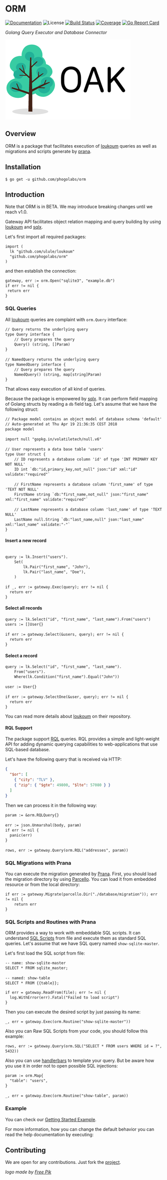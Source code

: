 # ORM

[![Documentation][godoc-img]][godoc-url]
![License][license-img]
[![Build Status][action-img]][action-url]
[![Coverage][codecov-img]][codecov-url]
[![Go Report Card][report-img]][report-url]

*Golang Query Executor and Database Connector*

[![ORM][orm-img]][orm-url]

## Overview

ORM is a package that facilitates execution of [loukoum][loukoum-url] queries
as well as migrations and scripts generate by [prana][prana-url].

## Installation

```console
$ go get -u github.com/phogolabs/orm
```

## Introduction

Note that ORM is in BETA. We may introduce breaking changes until we reach
v1.0.

Gateway API facilitates object relation mapping and query building by using
[loukoum](loukoum-url) and [sqlx][sqlx-url].

Let's first import all required packages:

```golang
import (
  lk "github.com/ulule/loukoum"
  "github.com/phogolabs/orm"
)
```

and then establish the connection:

```golang
gateway, err := orm.Open("sqlite3", "example.db")
if err != nil {
 return err
}
```

### SQL Queries

All [loukoum][loukoum-url] queries are complaint with `orm.Query` interface:

```golang
// Query returns the underlying query
type Query interface {
	// Query prepares the query
	Query() (string, []Param)
}

// NamedQuery returns the underlying query
type NamedQuery interface {
	// Query prepares the query
	NamedQuery() (string, map[string]Param)
}
```

That allows easy execution of all kind of queries.

Because the package is empowered by [sqlx][sqlx-url]. It can perform field
mapping of Golang structs by reading a `db` field tag. Let's assume that we
have the following struct:

```golang
// Package model contains an object model of database schema 'default'
// Auto-generated at Thu Apr 19 21:36:35 CEST 2018
package model

import null "gopkg.in/volatiletech/null.v6"

// User represents a data base table 'users'
type User struct {
	// ID represents a database column 'id' of type 'INT PRIMARY KEY NOT NULL'
	ID int `db:"id,primary_key,not_null" json:"id" xml:"id" validate:"required"`

	// FirstName represents a database column 'first_name' of type 'TEXT NOT NULL'
	FirstName string `db:"first_name,not_null" json:"first_name" xml:"first_name" validate:"required"`

	// LastName represents a database column 'last_name' of type 'TEXT NULL'
	LastName null.String `db:"last_name,null" json:"last_name" xml:"last_name" validate:"-"`
}
```

#### Insert a new record

```golang

query := lk.Insert("users").
	Set(
		lk.Pair("first_name", "John"),
		lk.Pair("last_name", "Doe"),
	)

if _, err := gateway.Exec(query); err != nil {
  return err
}
```

#### Select all records

```golang
query := lk.Select("id", "first_name", "last_name").From("users")
users := []User{}

if err := gateway.Select(&users, query); err != nil {
  return err
}
```

#### Select a record

```golang
query := lk.Select("id", "first_name", "last_name").
	From("users").
	Where(lk.Condition("first_name").Equal("John"))

user := User{}

if err := gateway.SelectOne(&user, query); err != nil {
  return err
}
```

You can read more details about [loukoum][loukoum-url] on their repository.

#### RQL Support

The package support [RQL](https://github.com/a8m/rql) queries. RQL provides a
simple and light-weight API for adding dynamic querying capabilities to
web-applications that use SQL-based database.

Let's have the following query that is received via HTTP:

```json
{
  "$or": [
    { "city": "TLV" },
    { "zip": { "$gte": 49800, "$lte": 57080 } }
  ]
}
```

Then we can process it in the following way:

```golang
param := &orm.RQLQuery{}

err := json.Unmarshal(body, param)
if err != nil {
  panic(err)
}

rows, err := gateway.Query(orm.RQL("addresses", param))
```

### SQL Migrations with Prana

You can execute the migration generated by [Prana][prana-url]. First, you
should load the migration directory by using [Parcello][parcello-url]. You can
load it from embedded resource or from the local directory:

```golang
if err := gateway.Migrate(parcello.Dir("./database/migration")); err != nil {
	return err
}
```

### SQL Scripts and Routines with Prana

ORM provides a way to work with embeddable SQL scripts. It can understand
[SQL Scripts](https://github.com/phogolabs/prana#sql-scripts-and-commands) from
file and execute them as standard SQL queries. Let's assume that we have SQL
query named `show-sqlite-master`.

Let's first load the SQL script from file:

```
-- name: show-sqlite-master
SELECT * FROM sqlite_master;

-- named: show-table
SELECT * FROM {{table}};
```

```golang
if err = gateway.ReadFrom(file); err != nil {
  log.WithError(err).Fatal("Failed to load script")
}
```

Then you can execute the desired script by just passing its name:

```golang
_, err = gateway.Exec(orm.Routine("show-sqlite-master"))
```

Also you can Raw SQL Scripts from your code, you should follow this
example:

```golang
rows, err := gateway.Query(orm.SQL("SELECT * FROM users WHERE id = ?", 5432))
```

Also you can use [handlerbars](https://handlebarsjs.com) to template your
query. But be aware how you use it in order not to open possible SQL
injections:

```golang
param := orm.Map{
  "table": "users",
}

_, err = gateway.Exec(orm.Routine("show-table", param))
```

### Example

You can check our [Getting Started Example](/example).

For more information, how you can change the default behavior you can read the
help documentation by executing:

## Contributing

We are open for any contributions. Just fork the
[project](https://github.com/phogolabs/orm).

*logo made by [Free Pik][logo-author-url]*

[report-img]: https://goreportcard.com/badge/github.com/phogolabs/orm
[report-url]: https://goreportcard.com/report/github.com/phogolabs/orm
[logo-author-url]: https://www.freepik.com/free-photos-vectors/tree
[logo-license]: http://creativecommons.org/licenses/by/3.0/
[orm-url]: https://github.com/phogolabs/orm
[orm-img]: doc/img/logo.png
[codecov-url]: https://codecov.io/gh/phogolabs/orm
[codecov-img]: https://codecov.io/gh/phogolabs/orm/branch/master/graph/badge.svg
[action-img]: https://github.com/phogolabs/orm/workflows/pipeline/badge.svg
[action-url]: https://github.com/phogolabs/orm/actions
[orm-url]: https://github.com/phogolabs/orm
[godoc-url]: https://godoc.org/github.com/phogolabs/orm
[godoc-img]: https://godoc.org/github.com/phogolabs/orm?status.svg
[license-img]: https://img.shields.io/badge/license-MIT-blue.svg
[software-license-url]: LICENSE
[loukoum-url]: https://github.com/ulule/loukoum
[parcello-url]: https://github.com/phogolabs/parcello
[prana-url]: https://github.com/phogolabs/prana
[sqlx-url]: https://github.com/jmoiron/sqlx
